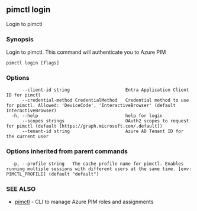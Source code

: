 ## pimctl login

Login to pimctl

### Synopsis

Login to pimctl. This command will authenticate you to Azure PIM

```
pimctl login [flags]
```

### Options

```
      --client-id string                     Entra Application Client ID for pimctl
      --credential-method CredentialMethod   Credential method to use for pimctl. Allowed: 'DeviceCode', 'InteractiveBrowser' (default InteractiveBrowser)
  -h, --help                                 help for login
      --scopes strings                       OAuth2 scopes to request for pimctl (default [https://graph.microsoft.com/.default])
      --tenant-id string                     Azure AD Tenant ID for the current user
```

### Options inherited from parent commands

```
  -p, --profile string   The cache profile name for pimctl. Enables running multiple sessions with different users at the same time. [env: PIMCTL_PROFILE] (default "default")
```

### SEE ALSO

* [pimctl](pimctl.md)	 - CLI to manage Azure PIM roles and assignments

